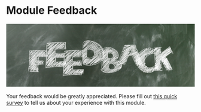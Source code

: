 # Module Feedback

![](.\Images\feedback.jpg)

Your feedback would be greatly appreciated. Please fill out [this quick survey](https://www.surveymonkey.com/r/data-integration) to tell us about your experience with this module.

